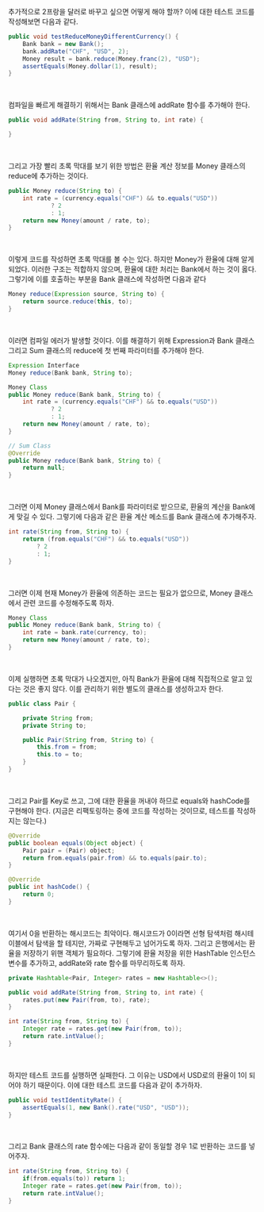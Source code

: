 추가적으로 2프랑을 달러로 바꾸고 싶으면 어떻게 해야 할까?
이에 대한 테스트 코드를 작성해보면 다음과 같다.

```java
public void testReduceMoneyDifferentCurrency() {
    Bank bank = new Bank();
    bank.addRate("CHF", "USD", 2);
    Money result = bank.reduce(Money.franc(2), "USD");
    assertEquals(Money.dollar(1), result);
}

```

<br>

컴파일을 빠르게 해결하기 위해서는 Bank 클래스에 addRate 함수를 추가해야 한다.

```java
public void addRate(String from, String to, int rate) {

}
```

<br>

그리고 가장 빨리 초록 막대를 보기 위한 방법은 환율 계산 정보를 Money 클래스의 reduce에 추가하는 것이다.

```java
public Money reduce(String to) {
    int rate = (currency.equals("CHF") && to.equals("USD"))
            ? 2
            : 1;
    return new Money(amount / rate, to);
}
```

<br>

이렇게 코드를 작성하면 초록 막대를 볼 수는 있다. 하지만 Money가 환율에 대해 알게 되었다. 이러한 구조는 적합하지 않으며, 환율에 대한 처리는 Bank에서 하는 것이 옳다.
그렇기에 이를 호출하는 부분을 Bank 클래스에 작성하면 다음과 같다
```java
Money reduce(Expression source, String to) {
    return source.reduce(this, to);
}
```

<br>

이러면 컴파일 에러가 발생할 것이다. 이를 해결하기 위해 Expression과 Bank 클래스 그리고 Sum 클래스의 reduce에 첫 번째 파라미터를 추가해야 한다.
```java
Expression Interface
Money reduce(Bank bank, String to);

Money Class
public Money reduce(Bank bank, String to) {
    int rate = (currency.equals("CHF") && to.equals("USD"))
            ? 2
            : 1;
    return new Money(amount / rate, to);
}

// Sum Class
@Override
public Money reduce(Bank bank, String to) {
    return null;
}
```

<br>

그러면 이제 Money 클래스에서 Bank를 파라미터로 받으므로, 환율의 계산을 Bank에게 맞길 수 있다. 그렇기에 다음과 같은 환율 계산 메소드를 Bank 클래스에 추가해주자.
```java
int rate(String from, String to) {
    return (from.equals("CHF") && to.equals("USD"))
        ? 2
        : 1;
}
```

<br>

그러면 이제 현재 Money가 환율에 의존하는 코드는 필요가 없으므로, Money 클래스에서 관련 코드를 수정해주도록 하자.
```java
Money Class
public Money reduce(Bank bank, String to) {
    int rate = bank.rate(currency, to);
    return new Money(amount / rate, to);
}
```

<br>

이제 실행하면 초록 막대가 나오겠지만, 아직 Bank가 환율에 대해 직접적으로 알고 있다는 것은 좋지 않다. 이를 관리하기 위한 별도의 클래스를 생성하고자 한다.
```java
public class Pair {

    private String from;
    private String to;

    public Pair(String from, String to) {
        this.from = from;
        this.to = to;
    }
}
```

<br>

그리고 Pair를 Key로 쓰고, 그에 대한 환율을 꺼내야 하므로 equals와 hashCode를 구현해야 한다. (지금은 리팩토링하는 중에 코드를 작성하는 것이므로, 테스트를 작성하지는 않는다.)

```java
@Override
public boolean equals(Object object) {
    Pair pair = (Pair) object;
    return from.equals(pair.from) && to.equals(pair.to);
}

@Override
public int hashCode() {
    return 0;
}
```

<br>

여기서 0을 반환하는 해시코드는 최악이다. 해시코드가 0이라면 선형 탐색처럼 해시테이블에서 탐색을 할 테지만, 가짜로 구현해두고 넘어가도록 하자.
그리고 은행에서는 환율을 저장하기 위핸 객체가 필요하다. 그렇기에 환율 저장을 위한 HashTable 인스턴스 변수를 추가하고, addRate와 rate 함수를 마무리하도록 하자.

```java
private Hashtable<Pair, Integer> rates = new Hashtable<>();

public void addRate(String from, String to, int rate) {
    rates.put(new Pair(from, to), rate);
}

int rate(String from, String to) {
    Integer rate = rates.get(new Pair(from, to));
    return rate.intValue();
}
```

<br>

하지만 테스트 코드를 실행하면 실패한다. 그 이유는 USD에서 USD로의 환율이 1이 되어야 하기 때문이다. 이에 대한 테스트 코드를 다음과 같이 추가하자.
```java
public void testIdentityRate() {
    assertEquals(1, new Bank().rate("USD", "USD"));
}
```

<br>

그리고 Bank 클래스의 rate 함수에는 다음과 같이 동일할 경우 1로 반환하는 코드를 넣어주자.
```java
int rate(String from, String to) {
    if(from.equals(to)) return 1;
    Integer rate = rates.get(new Pair(from, to));
    return rate.intValue();
}
```
